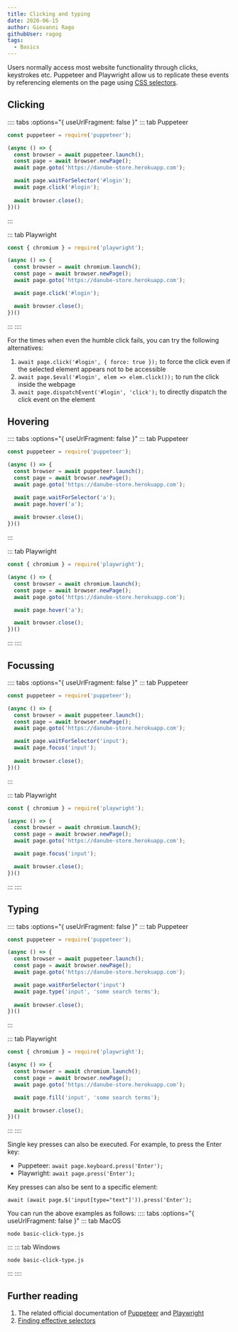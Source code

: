 ```yaml
---
title: Clicking and typing
date: 2020-06-15
author: Giovanni Rago
githubUser: ragog
tags: 
  - Basics
---
```


Users normally access most website functionality through clicks, keystrokes etc. Puppeteer and Playwright allow us to replicate these events by referencing elements on the page using [CSS selectors](https://developer.mozilla.org/en-US/docs/Learn/CSS/Building_blocks/Selectors).

## Clicking 

:::: tabs :options="{ useUrlFragment: false }"
::: tab Puppeteer 
```js
const puppeteer = require('puppeteer');

(async () => {
  const browser = await puppeteer.launch();
  const page = await browser.newPage();
  await page.goto('https://danube-store.herokuapp.com');

  await page.waitForSelector('#login');
  await page.click('#login');
  
  await browser.close();
})()
```
:::

::: tab Playwright
```js
const { chromium } = require('playwright');

(async () => {
  const browser = await chromium.launch();
  const page = await browser.newPage();
  await page.goto('https://danube-store.herokuapp.com');

  await page.click('#login');

  await browser.close();
})()
```
:::
::::

For the times when even the humble click fails, you can try the following alternatives:
1. `await page.click('#login', { force: true });` to force the click even if the selected element appears not to be accessible
2. `await page.$eval('#login', elem => elem.click());` to run the click inside the webpage
3. `await page.dispatchEvent('#login', 'click');` to directly dispatch the click event on the element

## Hovering

:::: tabs :options="{ useUrlFragment: false }"
::: tab Puppeteer 
```js
const puppeteer = require('puppeteer');

(async () => {
  const browser = await puppeteer.launch();
  const page = await browser.newPage();
  await page.goto('https://danube-store.herokuapp.com');

  await page.waitForSelector('a');
  await page.hover('a');
  
  await browser.close();
})()
```
:::

::: tab Playwright
```js
const { chromium } = require('playwright');

(async () => {
  const browser = await chromium.launch();
  const page = await browser.newPage();
  await page.goto('https://danube-store.herokuapp.com');

  await page.hover('a');

  await browser.close();
})()
```
:::
::::

## Focussing

:::: tabs :options="{ useUrlFragment: false }"
::: tab Puppeteer 
```js
const puppeteer = require('puppeteer');

(async () => {
  const browser = await puppeteer.launch();
  const page = await browser.newPage();
  await page.goto('https://danube-store.herokuapp.com');

  await page.waitForSelector('input');
  await page.focus('input');
  
  await browser.close();
})()
```
:::

::: tab Playwright
```js
const { chromium } = require('playwright');

(async () => {
  const browser = await chromium.launch();
  const page = await browser.newPage();
  await page.goto('https://danube-store.herokuapp.com');

  await page.focus('input');

  await browser.close();
})()
```
:::
::::

## Typing

:::: tabs :options="{ useUrlFragment: false }"
::: tab Puppeteer 
```js
const puppeteer = require('puppeteer');

(async () => {
  const browser = await puppeteer.launch();
  const page = await browser.newPage();
  await page.goto('https://danube-store.herokuapp.com');

  await page.waitForSelector('input')
  await page.type('input', 'some search terms');
  
  await browser.close();
})()
```
:::

::: tab Playwright
```js
const { chromium } = require('playwright');

(async () => {
  const browser = await chromium.launch();
  const page = await browser.newPage();
  await page.goto('https://danube-store.herokuapp.com');

  await page.fill('input', 'some search terms');

  await browser.close();
})()
```
:::
::::

Single key presses can also be executed. For example, to press the Enter key:
- Puppeteer: `await page.keyboard.press('Enter');`
- Playwright: `await page.press('Enter');`

Key presses can also be sent to a specific element:

`await (await page.$('input[type="text"]')).press('Enter');`

You can run the above examples as follows:
:::: tabs :options="{ useUrlFragment: false }"
::: tab MacOS
```shell script
node basic-click-type.js
```
:::
::: tab Windows
```shell script
node basic-click-type.js
```
:::
::::

## Further reading
1. The related official documentation of [Puppeteer](https://pptr.dev/#?product=Puppeteer&version=v5.2.1&show=api-pageclickselector-options) and [Playwright](https://playwright.dev/#version=v1.2.1&path=docs%2Finput.md&q=)
2. [Finding effective selectors](basics-selectors.md)
